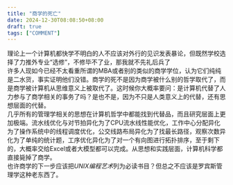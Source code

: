 ```yaml
---
title: "商学的死亡"
date: 2024-12-30T08:08:50+08:00
draft: true
tags: ["COMMENT"]
---
```


理论上一个计算机都快学不明白的人不应该对外行的见识发表暴论，但既然学校选择了力推外专业“选修”，不修毕不了业，那我就不先礼后兵了  
许多人现如今已经不太看重所谓的MBA或者别的类似的商学学位，认为它们纯纯是二水货，事实证明他们没错。商学的死不是因为商学被什么别的哲学取代了，而是商学被计算机从思维意义上被取代了。这时候你大概率要问：是计算机代替了人力参与了商学相关的事务了吗？是也不是，因为不只是人类意义上的代替，还有思想层面的代替。  
几乎所有的管理学相关的思想在计算机哲学中都能找到代替品，而且研究层面上更加极端。流水线优化与对节拍异化为了CPU流水线性能优化，工作中心分配异化为了操作系统中的线程调度优化，公交线路布局异化为了找最长路径，观察次数异化为了单纯的统计题，工序优化异化为了对一个有向图进行拓扑排序，至于剩下的，大概率交给Excel或者大模型都可以完成。从思想和实践层面，计算机科学都直接毙掉了商学。  
也许商学的下一步应该把*UNIX编程艺术*列为必读书目？但总之不应该是罗宾斯管理学这种老东西了。 